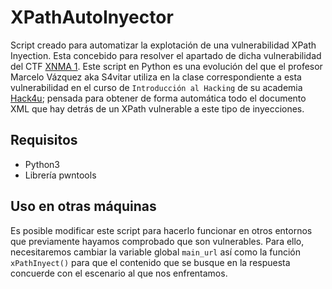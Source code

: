 # XPathAutoInyector
Script creado para automatizar la explotación de una vulnerabilidad XPath Inyection. Esta concebido para resolver el apartado de dicha vulnerabilidad del CTF [XNMA 1](https://www.vulnhub.com/entry/xtreme-vulnerable-web-application-xvwa-1,209/). Este script en Python es una evolución del que el profesor Marcelo Vázquez aka S4vitar utiliza en la clase correspondiente a esta vulnerabilidad en el curso de `Introducción al Hacking` de su academia [Hack4u](https://hack4u.io/cursos/introduccion-al-hacking/); pensada para obtener de forma automática todo el documento XML que hay detrás de un XPath vulnerable a este tipo de inyecciones.

## Requisitos
- Python3
- Librería pwntools

## Uso en otras máquinas
Es posible modificar este script para hacerlo funcionar en otros entornos que previamente hayamos comprobado que son vulnerables. Para ello, necesitaremos cambiar la variable global `main_url` así como la función `xPathInyect()` para que el contenido que se busque en la respuesta concuerde con el escenario al que nos enfrentamos.

